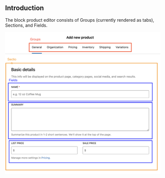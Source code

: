 ## Introduction


The block product editor consists of Groups (currently rendered as tabs), Sections, and Fields.

![Product editor structure](./_media/block-product-editor-structure.png)

